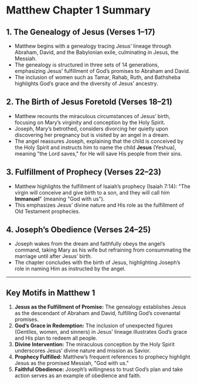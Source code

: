 
# Matthew Chapter 1 Summary

## 1. The Genealogy of Jesus (Verses 1–17)
- Matthew begins with a genealogy tracing Jesus’ lineage through Abraham, David, and the Babylonian exile, culminating in Jesus, the Messiah.
- The genealogy is structured in three sets of 14 generations, emphasizing Jesus’ fulfillment of God’s promises to Abraham and David.
- The inclusion of women such as Tamar, Rahab, Ruth, and Bathsheba highlights God’s grace and the diversity of Jesus’ ancestry.

## 2. The Birth of Jesus Foretold (Verses 18–21)
- Matthew recounts the miraculous circumstances of Jesus’ birth, focusing on Mary’s virginity and conception by the Holy Spirit.
- Joseph, Mary’s betrothed, considers divorcing her quietly upon discovering her pregnancy but is visited by an angel in a dream.
- The angel reassures Joseph, explaining that the child is conceived by the Holy Spirit and instructs him to name the child **Jesus** (Yeshua), meaning "the Lord saves," for He will save His people from their sins.

## 3. Fulfillment of Prophecy (Verses 22–23)
- Matthew highlights the fulfillment of Isaiah’s prophecy (Isaiah 7:14): "The virgin will conceive and give birth to a son, and they will call him **Immanuel**" (meaning "God with us").
- This emphasizes Jesus’ divine nature and His role as the fulfillment of Old Testament prophecies.

## 4. Joseph’s Obedience (Verses 24–25)
- Joseph wakes from the dream and faithfully obeys the angel’s command, taking Mary as his wife but refraining from consummating the marriage until after Jesus’ birth.
- The chapter concludes with the birth of Jesus, highlighting Joseph’s role in naming Him as instructed by the angel.

---

## Key Motifs in Matthew 1
1. **Jesus as the Fulfillment of Promise:** The genealogy establishes Jesus as the descendant of Abraham and David, fulfilling God’s covenantal promises.
2. **God’s Grace in Redemption:** The inclusion of unexpected figures (Gentiles, women, and sinners) in Jesus’ lineage illustrates God’s grace and His plan to redeem all people.
3. **Divine Intervention:** The miraculous conception by the Holy Spirit underscores Jesus’ divine nature and mission as Savior.
4. **Prophecy Fulfilled:** Matthew’s frequent references to prophecy highlight Jesus as the promised Messiah, "God with us."
5. **Faithful Obedience:** Joseph’s willingness to trust God’s plan and take action serves as an example of obedience and faith.

